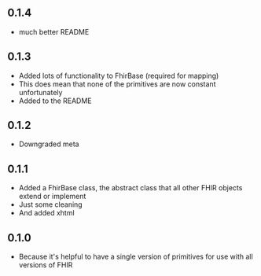 ## 0.1.4

- much better README


## 0.1.3

- Added lots of functionality to FhirBase (required for mapping)
- This does mean that none of the primitives are now constant unfortunately
- Added to the README

## 0.1.2

- Downgraded meta

## 0.1.1

- Added a FhirBase class, the abstract class that all other FHIR objects extend or implement
- Just some cleaning
- And added xhtml

## 0.1.0

- Because it's helpful to have a single version of primitives for use with all versions of FHIR

